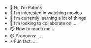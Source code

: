 - 👋 Hi, I’m Patrick
- 👀 I’m interested in watching movies
- 🌱 I’m currently learning a lot of things 
- 💞️ I’m looking to collaborate on ...
- 📫 How to reach me ...
- 😄 Pronouns: ...
- ⚡ Fun fact: ...


